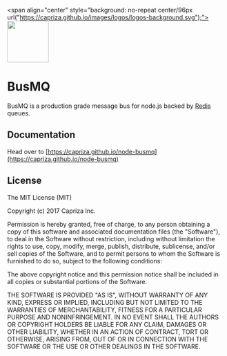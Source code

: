 <span align="center" style="background: no-repeat center/96px url("https://capriza.github.io/images/logos/logos-background.svg");"><img src="https://capriza.github.io/images/logos/logos-busmq.svg" height="96" /></span>

# BusMQ

BusMQ is a production grade message bus for node.js backed by [Redis](http://redis.io/) queues.

## Documentation 

Head over to [https://capriza.github.io/node-busmq](https://capriza.github.io/node-busmq)

## License

The MIT License (MIT)

Copyright (c) 2017 Capriza Inc.

Permission is hereby granted, free of charge, to any person obtaining a copy
of this software and associated documentation files (the "Software"), to deal
in the Software without restriction, including without limitation the rights
to use, copy, modify, merge, publish, distribute, sublicense, and/or sell
copies of the Software, and to permit persons to whom the Software is
furnished to do so, subject to the following conditions:

The above copyright notice and this permission notice shall be included in
all copies or substantial portions of the Software.

THE SOFTWARE IS PROVIDED "AS IS", WITHOUT WARRANTY OF ANY KIND, EXPRESS OR
IMPLIED, INCLUDING BUT NOT LIMITED TO THE WARRANTIES OF MERCHANTABILITY,
FITNESS FOR A PARTICULAR PURPOSE AND NONINFRINGEMENT. IN NO EVENT SHALL THE
AUTHORS OR COPYRIGHT HOLDERS BE LIABLE FOR ANY CLAIM, DAMAGES OR OTHER
LIABILITY, WHETHER IN AN ACTION OF CONTRACT, TORT OR OTHERWISE, ARISING FROM,
OUT OF OR IN CONNECTION WITH THE SOFTWARE OR THE USE OR OTHER DEALINGS IN
THE SOFTWARE.
